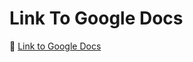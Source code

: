 # Link To Google Docs

:link: [Link to Google Docs](https://docs.google.com/document/d/140SWnCT-960PxIUqbEw3SOuK__XeOwjj/edit?usp=sharing&ouid=112723029111392956361&rtpof=true&sd=true)
